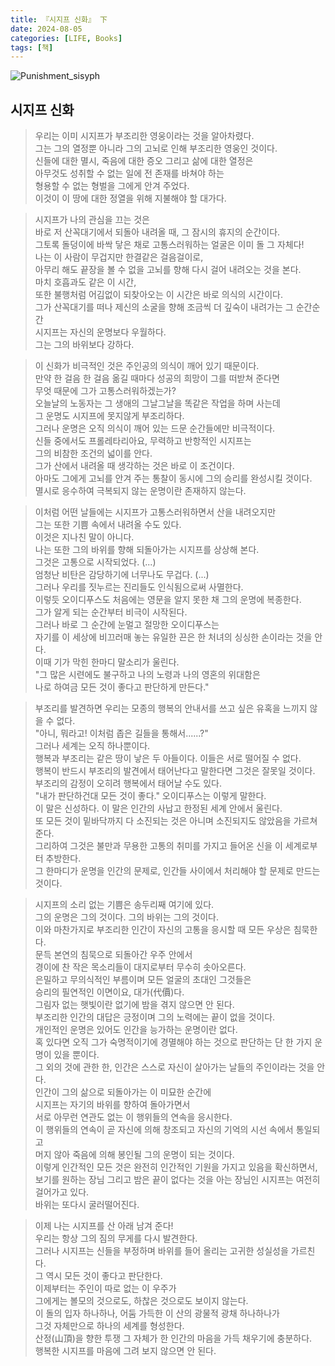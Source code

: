 ```yaml
---
title: 『시지프 신화』 下
date: 2024-08-05
categories: [LIFE, Books]
tags: [책]
---
```



![Punishment_sisyph](https://upload.wikimedia.org/wikipedia/commons/4/43/Punishment_sisyph.jpg)


## 시지프 신화


> 우리는 이미 시지프가 부조리한 영웅이라는 것을 알아차렸다.   
> 그는 그의 열정뿐 아니라 그의 고뇌로 인해 부조리한 영웅인 것이다.   
> 신들에 대한 멸시, 죽음에 대한 증오 그리고 삶에 대한 열정은   
> 아무것도 성취할 수 없는 일에 전 존재를 바쳐야 하는   
> 형용할 수 없는 형벌을 그에게 안겨 주었다.   
> 이것이 이 땅에 대한 정열을 위해 지불해야 할 대가다.   


> 시지프가 나의 관심을 끄는 것은   
> 바로 저 산꼭대기에서 되돌아 내려올 때, 그 잠시의 휴지의 순간이다.   
> 그토록 돌덩이에 바싹 닿은 채로 고통스러워하는 얼굴은 이미 돌 그 자체다!   
> 나는 이 사람이 무겁지만 한결같은 걸음걸이로,   
> 아무리 해도 끝장을 볼 수 없을 고뇌를 향해 다시 걸어 내려오는 것을 본다.   
> 마치 호흡과도 같은 이 시간,   
> 또한 불행처럼 어김없이 되찾아오는 이 시간은 바로 의식의 시간이다.   
> 그가 산꼭대기를 떠나 제신의 소굴을 향해 조금씩 더 깊숙이 내려가는 그 순간순간   
> 시지프는 자신의 운명보다 우월하다.   
> 그는 그의 바위보다 강하다.   


> 이 신화가 비극적인 것은 주인공의 의식이 깨어 있기 때문이다.   
> 만약 한 걸음 한 걸음 옮길 때마다 성공의 희망이 그를 떠받쳐 준다면   
> 무엇 때문에 그가 고통스러워하겠는가?   
> 오늘날의 노동자는 그 생애의 그날그날을 똑같은 작업을 하며 사는데   
> 그 운명도 시지프에 못지않게 부조리하다.   
> 그러나 운명은 오직 의식이 깨어 있는 드문 순간들에만 비극적이다.   
> 신들 중에서도 프롤레타리아요, 무력하고 반항적인 시지프는   
> 그의 비참한 조건의 넓이를 안다.   
> 그가 산에서 내려올 때 생각하는 것은 바로 이 조건이다.   
> 아마도 그에게 고뇌를 안겨 주는 통찰이 동시에 그의 승리를 완성시킬 것이다.   
> 멸시로 응수하여 극복되지 않는 운명이란 존재하지 않는다.   


> 이처럼 어떤 날들에는 시지프가 고통스러워하면서 산을 내려오지만   
> 그는 또한 기쁨 속에서 내려올 수도 있다.   
> 이것은 지나친 말이 아니다.   
> 나는 또한 그의 바위를 향해 되돌아가는 시지프를 상상해 본다.   
> 그것은 고통으로 시작되었다. (...)   
> 엄청난 비탄은 감당하기에 너무나도 무겁다. (...)   
> 그러나 우리를 짓누르는 진리들도 인식됨으로써 사멸한다.   
> 이렇듯 오이디푸스도 처음에는 영문을 알지 못한 채 그의 운명에 복종한다.   
> 그가 알게 되는 순간부터 비극이 시작된다.   
> 그러나 바로 그 순간에 눈멀고 절망한 오이디푸스는   
> 자기를 이 세상에 비끄러매 놓는 유일한 끈은 한 처녀의 싱싱한 손이라는 것을 안다.   
> 이때 기가 막힌 한마디 말소리가 울린다.   
> "그 많은 시련에도 불구하고 나의 노령과 나의 영혼의 위대함은   
> 나로 하여금 모든 것이 좋다고 판단하게 만든다."   


> 부조리를 발견하면 우리는 모종의 행복의 안내서를 쓰고 싶은 유혹을 느끼지 않을 수 없다.   
> "아니, 뭐라고! 이처럼 좁은 길들을 통해서......?"   
> 그러나 세계는 오직 하나뿐이다.   
> 행복과 부조리는 같은 땅이 낳은 두 아들이다. 이들은 서로 떨어질 수 없다.   
> 행복이 반드시 부조리의 발견에서 태어난다고 말한다면 그것은 잘못일 것이다.   
> 부조리의 감정이 오히려 행복에서 태어날 수도 있다.   
> "내가 판단하건대 모든 것이 좋다." 오이디푸스는 이렇게 말한다.   
> 이 말은 신성하다. 이 말은 인간의 사납고 한정된 세계 안에서 울린다.   
> 또 모든 것이 밑바닥까지 다 소진되는 것은 아니며 소진되지도 않았음을 가르쳐 준다.   
> 그리하여 그것은 불만과 무용한 고통의 취미를 가지고 들어온 신을 이 세계로부터 추방한다.   
> 그 한마디가 운명을 인간의 문제로, 인간들 사이에서 처리해야 할 문제로 만드는 것이다.   


> 시지프의 소리 없는 기쁨은 송두리째 여기에 있다.   
> 그의 운명은 그의 것이다. 그의 바위는 그의 것이다.   
> 이와 마찬가지로 부조리한 인간이 자신의 고통을 응시할 때 모든 우상은 침묵한다.   
> 문득 본연의 침묵으로 되돌아간 우주 안에서   
> 경이에 찬 작은 목소리들이 대지로부터 무수히 솟아오른다.   
> 은밀하고 무의식적인 부름이며 모든 얼굴의 초대인 그것들은   
> 승리의 필연적인 이면이요, 대가(代價)다.   
> 그림자 없는 햇빛이란 없기에 밤을 겪지 않으면 안 된다.   
> 부조리한 인간의 대답은 긍정이며 그의 노력에는 끝이 없을 것이다.   
> 개인적인 운명은 있어도 인간을 능가하는 운명이란 없다.   
> 혹 있다면 오직 그가 숙명적이기에 경멸해야 하는 것으로 판단하는 단 한 가지 운명이 있을 뿐이다.   
> 그 외의 것에 관한 한, 인간은 스스로 자신이 살아가는 날들의 주인이라는 것을 안다.   
> 인간이 그의 삶으로 되돌아가는 이 미묘한 순간에   
> 시지프는 자기의 바위를 향하여 돌아가면서   
> 서로 아무런 연관도 없는 이 행위들의 연속을 응시한다.   
> 이 행위들의 연속이 곧 자신에 의해 창조되고 자신의 기억의 시선 속에서 통일되고   
> 머지 않아 죽음에 의해 봉인될 그의 운명이 되는 것이다.   
> 이렇게 인간적인 모든 것은 완전히 인간적인 기원을 가지고 있음을 확신하면서,   
> 보기를 원하는 장님 그리고 밤은 끝이 없다는 것을 아는 장님인 시지프는 여전히 걸어가고 있다.   
> 바위는 또다시 굴러떨어진다.   


> 이제 나는 시지프를 산 아래 남겨 준다!   
> 우리는 항상 그의 짐의 무게를 다시 발견한다.   
> 그러나 시지프는 신들을 부정하며 바위를 들어 올리는 고귀한 성실성을 가르친다.   
> 그 역시 모든 것이 좋다고 판단한다.   
> 이제부터는 주인이 따로 없는 이 우주가   
> 그에게는 볼모의 것으로도, 하찮은 것으로도 보이지 않는다.   
> 이 돌의 입자 하나하나, 어둠 가득한 이 산의 광물적 광채 하나하나가   
> 그것 자체만으로 하나의 세계를 형성한다.   
> 산정(山頂)을 향한 투쟁 그 자체가 한 인간의 마음을 가득 채우기에 충분하다.   
> 행복한 시지프를 마음에 그려 보지 않으면 안 된다.   


